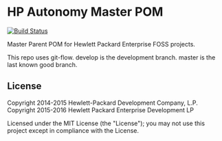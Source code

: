 # HP Autonomy Master POM

[![Build Status](https://travis-ci.org/hpe-idol/foss-master-pom.svg?branch=master)](https://travis-ci.org/hpe-idol/foss-master-pom)

Master Parent POM for Hewlett Packard Enterprise FOSS projects.

This repo uses git-flow. develop is the development branch. master is the last known good branch.

## License
Copyright 2014-2015 Hewlett-Packard Development Company, L.P.
Copyright 2015-2016 Hewlett Packard Enterprise Development LP

Licensed under the MIT License (the "License"); you may not use this project except in compliance with the License.

